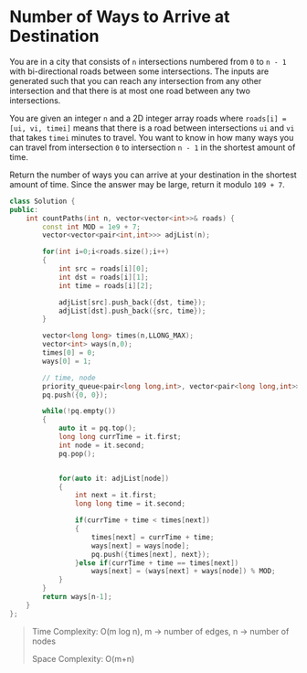 # Number of Ways to Arrive at Destination

You are in a city that consists of `n` intersections numbered from `0` to `n - 1` with bi-directional roads between some intersections. The inputs are generated such that you can reach any intersection from any other intersection and that there is at most one road between any two intersections.

You are given an integer `n` and a 2D integer array roads where `roads[i] = [ui, vi, timei]` means that there is a road between intersections `ui` and `vi` that takes `timei` minutes to travel. You want to know in how many ways you can travel from intersection `0` to intersection `n - 1` in the shortest amount of time.

Return the number of ways you can arrive at your destination in the shortest amount of time. Since the answer may be large, return it modulo `109 + 7`.

```cpp
class Solution {
public:
    int countPaths(int n, vector<vector<int>>& roads) {
        const int MOD = 1e9 + 7;
        vector<vector<pair<int,int>>> adjList(n);

        for(int i=0;i<roads.size();i++)
        {
            int src = roads[i][0];
            int dst = roads[i][1];
            int time = roads[i][2];

            adjList[src].push_back({dst, time});
            adjList[dst].push_back({src, time});
        }

        vector<long long> times(n,LLONG_MAX);
        vector<int> ways(n,0);
        times[0] = 0;
        ways[0] = 1;

        // time, node
        priority_queue<pair<long long,int>, vector<pair<long long,int>>, greater<pair<long long,int>>> pq;
        pq.push({0, 0});

        while(!pq.empty())
        {
            auto it = pq.top();
            long long currTime = it.first;
            int node = it.second;
            pq.pop();


            for(auto it: adjList[node])
            {
                int next = it.first;
                long long time = it.second;

                if(currTime + time < times[next])
                {
                    times[next] = currTime + time;
                    ways[next] = ways[node];
                    pq.push({times[next], next});
                }else if(currTime + time == times[next])
                    ways[next] = (ways[next] + ways[node]) % MOD;
            }
        }
        return ways[n-1];
    }
};
```


> Time Complexity: O(m log n), m -> number of edges, n -> number of nodes
>
> Space Complexity: O(m+n)